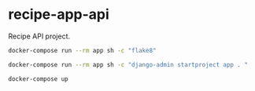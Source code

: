 # recipe-app-api

Recipe API project.

```bash
docker-compose run --rm app sh -c "flake8"  
```

```bash
docker-compose run --rm app sh -c "django-admin startproject app . "
```

```bash
docker-compose up
```
